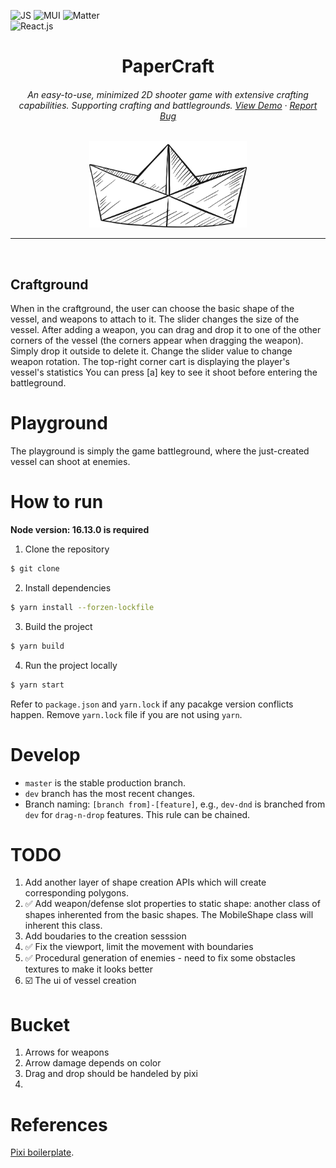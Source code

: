 ![JS](https://img.shields.io/badge/JavaScript-F7DF1E?style=for-the-badge&logo=javascript&logoColor=black)
![MUI](https://img.shields.io/badge/Material%20UI-007FFF?style=for-the-badge&logo=mui&logoColor=white)
![Matter](https://img.shields.io/badge/Matter%20js-4B5562?style=for-the-badge&logo=Matterdotjs&logoColor=white)
<br />
![React.js](https://img.shields.io/badge/React-20232A?style=for-the-badge&logo=react&logoColor=61DAFB)

<h1 align="center">
PaperCraft
</h1>

<h6 align="center">
An easy-to-use, minimized 2D shooter game with extensive crafting capabilities.
Supporting crafting and battlegrounds.
  <a href="https://papercraft-eight.vercel.app/">View Demo</a>
  ·
  <a href="https://github.com/cy-moi/papercraft/issues">Report Bug</a>

</h6>
<div align="center">
<img src="assets/logo.png" width="50%" height="50%">
</div>

---

<br />

## Craftground

When in the craftground, the user can choose the basic shape of the vessel, and weapons to attach to it.
The slider changes the size of the vessel.
After adding a weapon, you can drag and drop it to one of the other corners of the vessel (the corners appear when dragging the weapon).
Simply drop it outside to delete it.
Change the slider value to change weapon rotation.
The top-right corner cart is displaying the player's vessel's statistics
You can press [a] key to see it shoot before entering the battleground.

# Playground

The playground is simply the game battleground, where the just-created vessel can shoot at enemies.

# How to run

**Node version: 16.13.0 is required**

1. Clone the repository

```bash
$ git clone
```

2. Install dependencies

```bash
$ yarn install --forzen-lockfile
```

3. Build the project

```bash
$ yarn build
```

4. Run the project locally

```bash
$ yarn start
```

Refer to `package.json` and `yarn.lock` if any pacakge version conflicts happen. Remove `yarn.lock` file if you are not using `yarn`.

# Develop

- `master` is the stable production branch.
- `dev` branch has the most recent changes.
- Branch naming: `[branch from]-[feature]`, e.g., `dev-dnd` is branched from `dev` for `drag-n-drop` features. This rule can be chained.

# TODO

1. Add another layer of shape creation APIs which will create corresponding polygons.
2. ✅ Add weapon/defense slot properties to static shape: another class of shapes inherented from the basic shapes. The MobileShape class will inherent this class.
3. Add boudaries to the creation sesssion
4. ✅ Fix the viewport, limit the movement with boundaries
5. ✅ Procedural generation of enemies - need to fix some obstacles textures to make it looks better
6. ☑️ The ui of vessel creation

# Bucket

1. Arrows for weapons
2. Arrow damage depends on color
3. Drag and drop should be handeled by pixi
4.

# References

[Pixi boilerplate](https://github.com/dopamine-lab/pixi-boilerplate).
